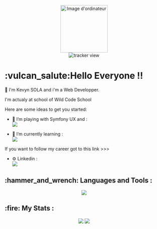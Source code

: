 <div class="header" align="center">
  <img src="https://media.giphy.com/media/IauL6LvGNlT3ffhcqq/giphy.gif" alt="Image d'ordinateur" width="150">
</div>

<div class="tracker" align="center">
  <img src="https://komarev.com/ghpvc/?username=planger45" alt="tracker view">
</div>

<h1>:vulcan_salute:Hello Everyone !!</h1> 

:space_invader: I'm Kevyn SOLA and i'm a Web Developper.

I'm actualy at school of Wild Code School

Here are some ideas to get you started:

- 🔭 I’m playing with Symfony UX and :<br> <img src="https://skillicons.dev/icons?i=symfony,sass,bootstrap,mysql" />

- 🌱 I’m currently learning :<br> <img src="https://skillicons.dev/icons?i=react,docker,nodejs,typescript,graphql" />

If you want to follow my career got to this link >>>

- ⚙️ Linkedin :<br>
  <a href="https://www.linkedin.com/in/kevyn-sola/" target="_blank">
    <img src="https://skillicons.dev/icons?i=linkedin&theme=light" />
  </a>

<h2>:hammer_and_wrench: Languages and Tools :</h2>

<div align="center">
 <a href="https://skillicons.dev">
    <img src="https://skillicons.dev/icons?i=git,html,css,js,figma,github,gitlab,linux,php,webpack,vscode" />
  </a>
</div>

<h2>:fire: My Stats :</h2>
<div class="links" align="center">
  
  <img align="center" src="https://readme-stats-kevynsola.vercel.app/api?username=kevyn-sola&show_icons=true&theme=swift" />
  <img align="center" src="https://readme-stats-kevynsola.vercel.app/api/top-langs/?username=kevyn-sola&layout=compact&theme=swift" />
  
</div>
